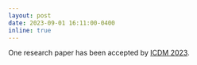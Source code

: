 ```yaml
---
layout: post
date: 2023-09-01 16:11:00-0400
inline: true
---
```

One research paper has been accepted by [ICDM 2023](https://www.cloud-conf.net/icdm2023/). 